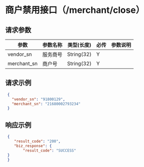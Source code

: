 # 商户禁用接口（/merchant/close）

## 请求参数

参数 | 参数名称 | 类型(长度) | 必传| 参数说明
--------- | ------ | ----- | -------|-------------------
vendor_sn | 服务商号 |String(32)|Y|
merchant_sn | 商户号 |String(32)|Y|


## 请求示例

   
   ```json
    {
      "vendor_sn": "91800129",
      "merchant_sn": "21680002793234"
    }
   ```
   
## 响应示例

   
   ```json
    {
       "result_code": "200",
       "biz_response": {
           "result_code": "SUCCESS"
    }
    }
   ```
